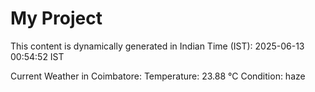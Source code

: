 # My Project

This content is dynamically generated in Indian Time (IST): 2025-06-13 00:54:52 IST


Current Weather in Coimbatore:
Temperature: 23.88 °C
Condition: haze
